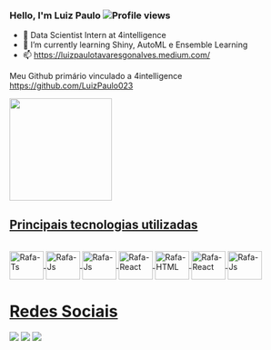 ### Hello, I'm Luiz Paulo ![Profile views](https://gpvc.arturio.dev/LuizPaulo23)  

- 🔭 Data Scientist Intern at 4intelligence
- 🌱 I’m currently learning Shiny, AutoML e Ensemble Learning 
- 📫 https://luizpaulotavaresgonalves.medium.com/

Meu Github primário vinculado a 4intelligence https://github.com/LuizPaulo023 

<div>
<a href="https://github.com/LuizPaulo23">
<img height="180em" src="https://github-readme-stats.vercel.app/api/top-langs/?username=LuizPaulo23&layout=compact&langs_count=10&theme=dracula"/>
</div>

## Principais tecnologias utilizadas 

<div style="display: inline_block"><br>

  <img align="center" alt="Rafa-Ts" height="50" width="60" src="https://cdn.jsdelivr.net/gh/devicons/devicon/icons/rstudio/rstudio-original.svg">
  
  <img align="center" alt="Rafa-Js" height="50" width="60" src="https://cdn.jsdelivr.net/gh/devicons/devicon/icons/css3/css3-original.svg">

<img align="center" alt="Rafa-Js" height="50" width="60" src="https://cdn.jsdelivr.net/gh/devicons/devicon/icons/redis/redis-plain-wordmark.svg">
  
  <img align="center" alt="Rafa-React" height="50" width="60" src="https://cdn.jsdelivr.net/gh/devicons/devicon/icons/java/java-original-wordmark.svg">
  
  <img align="center" alt="Rafa-HTML" height="50" width="60" src="https://cdn.jsdelivr.net/gh/devicons/devicon/icons/julia/julia-original-wordmark.svg">
  
  <img align="center" alt="Rafa-React" height="50" width="60" src="https://cdn.jsdelivr.net/gh/devicons/devicon/icons/sqlite/sqlite-original.svg">
  
 <img align="center" alt="Rafa-Js" height="50" width="60" src="https://cdn.jsdelivr.net/gh/devicons/devicon/icons/linux/linux-original.svg">
 

</div>

# Redes Sociais 

  <a href="https://instagram.com/luiz_paulo.023" target="_blank"><img src="https://img.shields.io/badge/-Instagram-%23E4405F?style=for-the-badge&logo=instagram&logoColor=white" target="_blank"></a>
  <a href = "mailto:luizpauloueg@gmail.com"><img src="https://img.shields.io/badge/-Gmail-%23333?style=for-the-badge&logo=gmail&logoColor=white" target="_blank"></a>
  <a href="https://www.linkedin.com/in/luiz-paulo-tavares-gon%C3%A7alves-611849174/" target="_blank"><img src="https://img.shields.io/badge/-LinkedIn-%230077B5?style=for-the-badge&logo=linkedin&logoColor=white" target="_blank"></a> 
  
    


  
  
  
